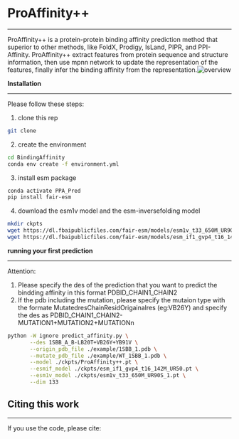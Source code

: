 # ProAffinity++
---

ProAffinity++ is a protein-protein binding affinity prediction method that superior to other methods, like FoldX, Prodigy, IsLand, PIPR, and PPI-Affinity.
ProAffinity++ extract features from protein sequence and structure information, then use mpnn network to update the representation of the features, finally infer the binding affinity from the representation.![overview](https://i-blog.csdnimg.cn/direct/b5a6bd3d45d44901bf095c5a82466834.jpeg#pic_center)

**Installation**

---

Please follow these steps:
1. clone this rep
```bash
git clone 
```

2. create the environment

```bash
cd BindingAffinity
conda env create -f environment.yml
```

3. install esm package

```bash
conda activate PPA_Pred
pip install fair-esm
```
4. download the esm1v model and the esm-inversefolding model
```bash
mkdir ckpts
wget https://dl.fbaipublicfiles.com/fair-esm/models/esm1v_t33_650M_UR90S_1.pt -O ckpts/esm1v_t33_650M_UR90S_1.pt -c
wget https://dl.fbaipublicfiles.com/fair-esm/models/esm_if1_gvp4_t16_142M_UR50.pt -O ckpts/esm_if1_gvp4_t16_142M_UR50.pt -c 
```

**running your first prediction**

---
Attention:
1. Please specify the des of the prediction that you want to predict the bindding affinity in this format PDBID_CHAIN1_CHAIN2
2. If the pdb including the mutation, please specify the mutaion type with the formate MutatedresChainResidOrigainalres (eg:VB26Y) and specify the des as PDBID_CHAIN1_CHAIN2-MUTATION1+MUTATION2+MUTATIONn
```bash
python -W ignore predict_affinity.py \
	   --des 1SBB_A_B-LB20T+VB26Y+YB91V \
	   --origin_pdb_file ./example/1SBB_1.pdb \
	   --mutate_pdb_file ./example/WT_1SBB_1.pdb \
	   --model ./ckpts/ProAffinity++.pt \
	   --esmif_model ./ckpts/esm_if1_gvp4_t16_142M_UR50.pt \
	   --esm1v_model ./ckpts/esm1v_t33_650M_UR90S_1.pt \
	   --dim 133
```

## Citing this work


---
If you use the code, please cite:
```bash

```
